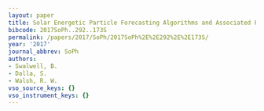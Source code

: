 ```yaml
---
layout: paper
title: Solar Energetic Particle Forecasting Algorithms and Associated False Alarms
bibcode: 2017SoPh..292..173S
permalink: /papers/2017/SoPh/2017SoPh%2E%2E292%2E%2E173S/
year: '2017'
journal_abbrev: SoPh
authors:
- Swalwell, B.
- Dalla, S.
- Walsh, R. W.
vso_source_keys: {}
vso_instrument_keys: {}
---
```


